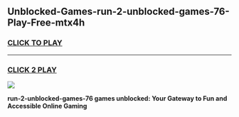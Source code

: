 
## Unblocked-Games-run-2-unblocked-games-76-Play-Free-mtx4h
<h3>
<a href="https://premium76.site?title=run-2-unblocked-games-76&ref=19M">CLICK TO PLAY</a></h3>
<hr>

<h3>
<a href="https://premium76.site?title=run-2-unblocked-games-76&ref=19M">CLICK 2 PLAY</a>
  
</h3>

<a href="https://premium76.site?title=run-2-unblocked-games-76&ref=19M"><img src="https://clearcache.store/games.png"></a>


**run-2-unblocked-games-76 games unblocked: Your Gateway to Fun and Accessible Online Gaming**
